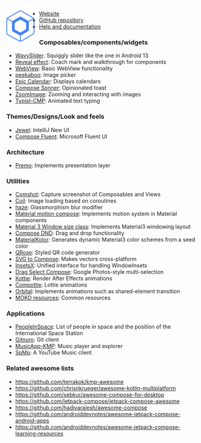 <img align="left" src="logo.svg" height="104" alt="Logo">

- [Website](https://www.jetbrains.com/lp/compose-multiplatform)  
- [GitHub repository](https://github.com/JetBrains/compose-multiplatform)  
- [Help and documentation](https://www.jetbrains.com/help/kotlin-multiplatform-dev/compose-multiplatform-getting-started.html)

### Composables/components/widgets
  - [WavySlider](https://github.com/mahozad/wavy-slider): Squiggly slider like the one in Android 13
  - [Reveal effect](https://github.com/svenjacobs/reveal): Coach mark and walkthrough for components
  - [WebView](https://github.com/KevinnZou/compose-webview-multiplatform): Basic WebView functionality
  - [peekaboo](https://github.com/onseok/peekaboo): Image picker
  - [Epic Calendar](https://github.com/epicarchitect/epic-calendar): Displays calendars
  - [Compose Sonner](https://github.com/dokar3/compose-sonner): Opinionated toast
  - [ZoomImage](https://github.com/panpf/zoomimage): Zooming and interacting with images
  - [Typist-CMP](https://github.com/zeeshanali-k/Typist-CMP): Animated text typing

### Themes/Designs/Look and feels
  - [Jewel](https://github.com/JetBrains/jewel/): IntelliJ New UI
  - [Compose Fluent](https://github.com/Konyaco/compose-fluent-ui): Microsoft Fluent UI

### Architecture
  - [Premo](https://github.com/dmdevgo/Premo): Implements presentation layer 

### Utilities
  - [Comshot](https://github.com/mahozad/comshot): Capture screenshot of Composables and Views
  - [Coil](https://github.com/coil-kt/coil): Image loading based on coroutines
  - [haze](https://github.com/chrisbanes/haze): Glassmorphism blur modifier
  - [Material motion compose](https://github.com/fornewid/material-motion-compose): Implements motion system in Material components
  - [Material 3 Window size class](https://github.com/chrisbanes/material3-windowsizeclass-multiplatform): Implements Material3 windowing layout
  - [Compose DND](https://github.com/MohamedRejeb/compose-dnd): Drag and drop functionality
  - [MaterialKolor](https://github.com/jordond/MaterialKolor): Generates dynamic Material3 color schemes from a seed color
  - [QRose](https://github.com/alexzhirkevich/qrose): Styled QR code generator
  - [SVG to Compose](https://github.com/DevSrSouza/svg-to-compose): Makes vectors cross-platform
  - [InsetsX](https://github.com/mori-atsushi/insetsx): Unified interface for handling WindowInsets
  - [Drag Select Compose](https://github.com/jordond/drag-select-compose): Google Photos-style multi-selection
  - [Kottie](https://github.com/ismai117/kottie): Render After Effects animations
  - [Compottie](https://github.com/alexzhirkevich/compottie): Lottie animations
  - [Orbital](https://github.com/skydoves/orbital): Implements animations such as shared-element transition 
  - [MOKO resources](https://github.com/icerockdev/moko-resources): Common resources

### Applications
  - [PeopleInSpace](https://github.com/joreilly/PeopleInSpace): List of people in space and the position of the International Space Station
  - [Gitnuro](https://github.com/JetpackDuba/Gitnuro): Git client
  - [MusicApp-KMP](https://github.com/SEAbdulbasit/MusicApp-KMP): Music player and explorer
  - [SpMp](https://github.com/toasterofbread/spmp): A YouTube Music client

### Related awesome lists
  - https://github.com/terrakok/kmp-awesome
  - https://github.com/chrisnkrueger/awesome-kotlin-multiplatform
  - https://github.com/sebkur/awesome-compose-for-desktop
  - https://github.com/jetpack-compose/jetpack-compose-awesome
  - https://github.com/hadiyarajesh/awesome-compose
  - https://github.com/androiddevnotes/awesome-jetpack-compose-android-apps
  - https://github.com/androiddevnotes/awesome-jetpack-compose-learning-resources
